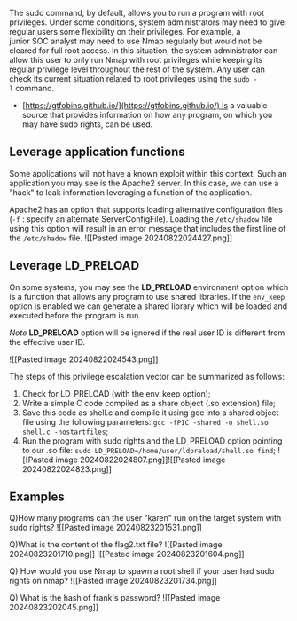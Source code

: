 The sudo command, by default, allows you to run a program with root privileges. Under some conditions, system administrators may need to give regular users some flexibility on their privileges. For example, a junior SOC analyst may need to use Nmap regularly but would not be cleared for full root access. In this situation, the system administrator can allow this user to only run Nmap with root privileges while keeping its regular privilege level throughout the rest of the system. Any user can check its current situation related to root privileges using the `sudo -l` command.

- [https://gtfobins.github.io/](https://gtfobins.github.io/) is a valuable source that provides information on how any program, on which you may have sudo rights, can be used.

## Leverage application functions
Some applications will not have a known exploit within this context. Such an application you may see is the Apache2 server. In this case, we can use a "hack" to leak information leveraging a function of the application. 

Apache2 has an option that supports loading alternative configuration files (`-f` : specify an alternate ServerConfigFile). Loading the `/etc/shadow` file using this option will result in an error message that includes the first line of the `/etc/shadow` file.
	![[Pasted image 20240822024427.png]]

## Leverage LD_PRELOAD
On some systems, you may see the **LD_PRELOAD** environment option which is a function that allows any program to use shared libraries. If the `env_keep` option is enabled we can generate a shared library which will be loaded and executed before the program is run. 

*Note*
**LD_PRELOAD** option will be ignored if the real user ID is different from the effective user ID.

![[Pasted image 20240822024543.png]]

The steps of this privilege escalation vector can be summarized as follows:
1. Check for LD_PRELOAD (with the env_keep option);
2. Write a simple C code compiled as a share object (.so extension) file;
3. Save this code as shell.c and compile it using gcc into a shared object file using the following parameters:  `gcc -fPIC -shared -o shell.so shell.c -nostartfiles`;
4. Run the program with sudo rights and the LD_PRELOAD option pointing to our .so file: `sudo LD_PRELOAD=/home/user/ldpreload/shell.so find`;
	![[Pasted image 20240822024807.png]]![[Pasted image 20240822024823.png]]

## **Examples**
Q)How many programs can the user "karen" run on the target system with sudo rights?
	![[Pasted image 20240823201531.png]]

Q)What is the content of the flag2.txt file?
	![[Pasted image 20240823201710.png]]
	![[Pasted image 20240823201604.png]]

Q) How would you use Nmap to spawn a root shell if your user had sudo rights on nmap?
	![[Pasted image 20240823201734.png]]

Q) What is the hash of frank's password?
![[Pasted image 20240823202045.png]]
